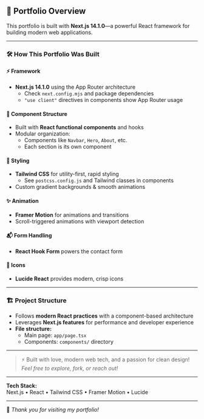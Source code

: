 ## 🚀 Portfolio Overview

This portfolio is built with **Next.js 14.1.0**—a powerful React framework for building modern web applications.

---

### 🛠️ How This Portfolio Was Built

#### ⚡ Framework
- **Next.js 14.1.0** using the App Router architecture
  - Check `next.config.mjs` and package dependencies
  - `"use client"` directives in components show App Router usage

#### 🧩 Component Structure
- Built with **React functional components** and hooks
- Modular organization:
  - Components like `Navbar`, `Hero`, `About`, etc.
  - Each section is its own component

#### 🎨 Styling
- **Tailwind CSS** for utility-first, rapid styling
  - See `postcss.config.js` and Tailwind classes in components
- Custom gradient backgrounds & smooth animations

#### ✨ Animation
- **Framer Motion** for animations and transitions
- Scroll-triggered animations with viewport detection

#### 📬 Form Handling
- **React Hook Form** powers the contact form

#### 🔗 Icons
- **Lucide React** provides modern, crisp icons

---

### 🏗️ Project Structure

- Follows **modern React practices** with a component-based architecture
- Leverages **Next.js features** for performance and developer experience
- **File structure:**
  - Main page: `app/page.tsx`
  - Components: `components/` directory

---

> ⚡️ Built with love, modern web tech, and a passion for clean design!  
> _Feel free to explore, fork, or reach out!_

---

**Tech Stack:**  
Next.js • React • Tailwind CSS • Framer Motion • Lucide

---

🌟 _Thank you for visiting my portfolio!_
